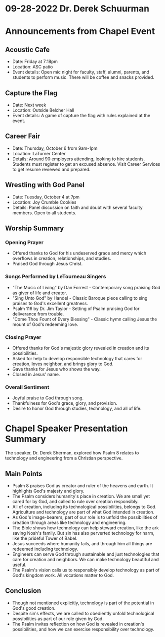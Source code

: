 # 09-28-2022 Dr. Derek Schuurman



# Announcements from Chapel Event

## Acoustic Cafe 
- Date: Friday at 7:18pm  
- Location: ASC patio
- Event details: Open mic night for faculty, staff, alumni, parents, and students to perform music. There will be coffee and snacks provided.

## Capture the Flag
- Date: Next week  
- Location: Outside Belcher Hall
- Event details: A game of capture the flag with rules explained at the event.

## Career Fair
- Date: Thursday, October 6 from 9am-1pm
- Location: LaTurner Center 
- Details: Around 90 employers attending, looking to hire students. Students must register to get an excused absence. Visit Career Services to get resume reviewed and prepared. 

## Wrestling with God Panel 
- Date: Tuesday, October 4 at 7pm
- Location: Joy Crumble Cookies
- Details: Panel discussion on faith and doubt with several faculty members. Open to all students.


## Worship Summary

### Opening Prayer
- Offered thanks to God for his undeserved grace and mercy which overflows in creation, relationships, and studies. 
- Praised God through Jesus Christ.

### Songs Performed by LeTourneau Singers
- "The Music of Living" by Dan Forrest - Contemporary song praising God as giver of life and creator.
- "Sing Unto God" by Handel - Classic Baroque piece calling to sing praises to God's excellent greatness. 
- Psalm 116 by Dr. Jim Taylor - Setting of Psalm praising God for deliverance from trouble.
- "Come Thou Fount of Every Blessing" - Classic hymn calling Jesus the mount of God's redeeming love.

### Closing Prayer
- Offered thanks for God's majestic glory revealed in creation and its possibilities.  
- Asked for help to develop responsible technology that cares for creation, loves neighbor, and brings glory to God.
- Gave thanks for Jesus who shows the way.
- Closed in Jesus' name.

### Overall Sentiment
- Joyful praise to God through song.
- Thankfulness for God's grace, glory, and provision.
- Desire to honor God through studies, technology, and all of life.


# Chapel Speaker Presentation Summary

The speaker, Dr. Derek Sherman, explored how Psalm 8 relates to technology and engineering from a Christian perspective. 

## Main Points

- Psalm 8 praises God as creator and ruler of the heavens and earth. It highlights God's majesty and glory.
- The Psalm considers humanity's place in creation. We are small yet cared for by God, and called to rule over creation responsibly.
- All of creation, including its technological possibilities, belongs to God. Agriculture and technology are part of what God intended in creation.
- As God's image-bearers, part of our role is to unfold the possibilities of creation through areas like technology and engineering. 
- The Bible shows how technology can help steward creation, like the ark saving Noah's family. But sin has also perverted technology for harm, like the prideful Tower of Babel.
- Jesus succeeds where humanity fails, and through him all things are redeemed including technology.
- Engineers can serve God through sustainable and just technologies that care for creation and neighbors. We can make technology beautiful and useful.
- The Psalm's vision calls us to responsibly develop technology as part of God's kingdom work. All vocations matter to God.

## Conclusion

- Though not mentioned explicitly, technology is part of the potential in God's good creation.
- Despite sin's effects, we are called to obediently unfold technological possibilities as part of our role given by God.
- The Psalm invites reflection on how God is revealed in creation's possibilities, and how we can exercise responsibility over technology.